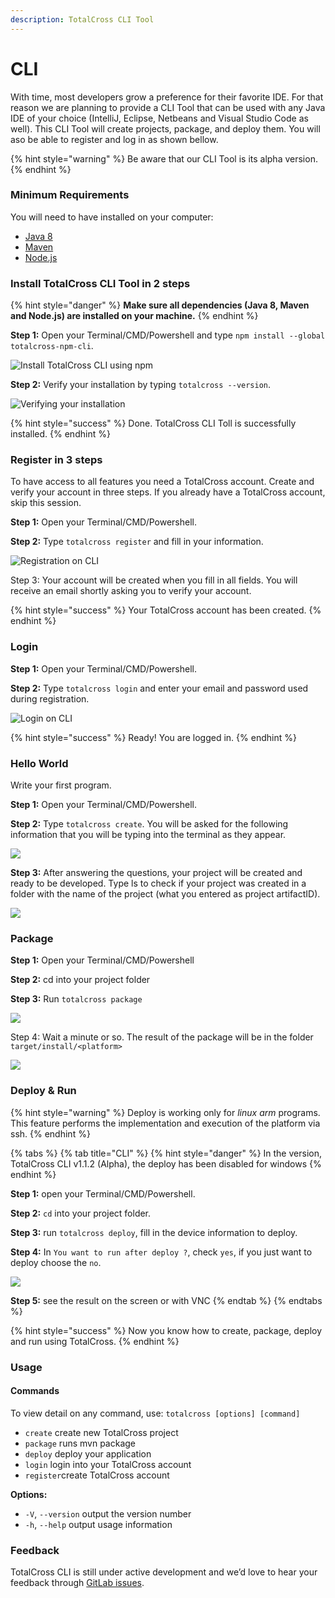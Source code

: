 ```yaml
---
description: TotalCross CLI Tool
---
```


# CLI

With time, most developers grow a preference for their favorite IDE. For that reason we are planning to provide a CLI Tool that can be used with any Java IDE of your choice \(IntelliJ, Eclipse, Netbeans and Visual Studio Code as well\). This CLI Tool will create projects, package, and deploy them. You will aso be able to register and log in as shown bellow.

{% hint style="warning" %}
Be aware that our CLI Tool is its alpha version.
{% endhint %}

### Minimum Requirements

You will need to have installed on your computer:

* [Java 8](https://learn.totalcross.com/get-started/requirements/java-8)
* [Maven](https://learn.totalcross.com/get-started/requirements/maven)
* [Node.js](https://nodejs.org/en/)

### Install TotalCross CLI Tool in 2 steps

{% hint style="danger" %}
**Make sure all dependencies \(Java 8, Maven and Node.js\) are installed on your machine.**
{% endhint %}

**Step 1:** Open your Terminal/CMD/Powershell and type `npm install --global totalcross-npm-cli`.

![Install TotalCross CLI using npm](../../.gitbook/assets/totalcrossinstall.png)

**Step 2:** Verify your installation by typing `totalcross --version`.

![Verifying your installation](../../.gitbook/assets/totalcrossinstallverif.png)

{% hint style="success" %}
Done. TotalCross CLI Toll is successfully installed.
{% endhint %}

### Register in 3 steps

To have access to all features you need a TotalCross account. Create and verify your account in three steps. If you already have a TotalCross account, skip this session.

**Step 1:** Open your Terminal/CMD/Powershell.

**Step 2:** Type `totalcross register` and fill in your information.

![Registration on CLI](../../.gitbook/assets/register3.png)

Step 3: Your account will be created when you fill in all fields. You will receive an email shortly asking you to verify your account. 

{% hint style="success" %}
Your TotalCross account has been created.
{% endhint %}

### Login

**Step 1:** Open your Terminal/CMD/Powershell.

**Step 2:** Type `totalcross login` and enter your email and password used during registration.

![Login on CLI](../../.gitbook/assets/image%20%28128%29.png)

{% hint style="success" %}
Ready! You are logged in.
{% endhint %}

### Hello World

Write your first program.

**Step 1:** Open your Terminal/CMD/Powershell. 

**Step 2:** Type `totalcross create`. You will be asked for the following information that you will be typing into the terminal as they appear.

![](https://gblobscdn.gitbook.com/assets%2F-L_mPP3a_E_A7NbRMq7Q%2F-M24Ghj0M4OeGqwuZzWp%2F-M24JiIWIjVTzDURQX9v%2Fimage.png?alt=media&token=a6421b2a-7016-4f98-81ca-3932662ec8f4)

**Step 3:** After answering the questions, your project will be created and ready to be developed. Type ls to check if your project was created in a folder with the name of the project \(what you entered as project artifactID\).

![](../../.gitbook/assets/image%20%28129%29.png)

### Package

**Step 1:** Open your Terminal/CMD/Powershell

**Step 2:** cd into your project folder

**Step 3:** Run `totalcross package` 

![](../../.gitbook/assets/image%20%28123%29.png)

Step 4: Wait a minute or so. The result of the package will be in the folder `target/install/<platform>`

![](../../.gitbook/assets/image%20%28100%29.png)

### Deploy & Run 

{% hint style="warning" %}
Deploy is working only for _linux arm_ programs. This feature performs the implementation and execution of the platform via ssh.
{% endhint %}

{% tabs %}
{% tab title="CLI" %}
{% hint style="danger" %}
In the version, TotalCross CLI v1.1.2 \(Alpha\), the deploy has been disabled for windows
{% endhint %}

**Step 1:** open your Terminal/CMD/Powershell.

**Step 2:** `cd` into your project folder.

**Step 3:** run `totalcross deploy`, fill in the device information to deploy.

**Step 4:** In `You want to run after deploy ?`, check `yes`, if you just want to deploy choose the `no`.

![](../../.gitbook/assets/image%20%2892%29.png)

  
**Step 5:** see the result on the screen or with VNC
{% endtab %}
{% endtabs %}

{% hint style="success" %}
Now you know how to create, package, deploy and run using TotalCross.
{% endhint %}

### Usage

#### **Commands**

To view detail on any command, use: `totalcross [options] [command]`

* `create`  create new TotalCross project 
* `package` runs mvn package
* `deploy`  deploy your application 
* `login` login into your TotalCross account
* `register`create TotalCross account

**Options:**

* `-V`, `--version` output the version number 
* `-h`, `--help` output usage information

### Feedback

TotalCross CLI is still under active development and we’d love to hear your feedback through [GitLab issues](https://gitlab.com/totalcross/TotalCross/issues/). 






